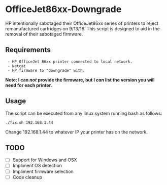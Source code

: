# OfficeJet86xx-Downgrade
HP intentionally sabotaged their OfficeJet86xx series of printers to reject remanufactured cartridges on 9/13/16. This script is designed to aid in the removal of their sabotaged firmware.

## Requirements
	 - HP OfficeJet 86xx printer connected to local network.
	 - Netcat
	 - HP firmware to "downgrade" with.
**Note: I can _not_ provide the firmware, but I _can_ list the version you will need for each printer.**

## Usage
The script can be executed from any linux system running bash as follows:
 ```
./fix.sh 192.168.1.44
```
Change 192.168.1.44 to whatever IP your printer has on the network.
## TODO
- [ ] Support for Windows and OSX
- [ ] Impliment OS detection
- [ ] Impliment firmware selection
- [ ] Code cleanup
